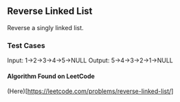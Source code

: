 ## Reverse Linked List

Reverse a singly linked list.

### Test Cases

Input: 1->2->3->4->5->NULL
Output: 5->4->3->2->1->NULL

#### Algorithm Found on LeetCode
(Here)[https://leetcode.com/problems/reverse-linked-list/]